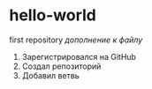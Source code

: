 # hello-world
first repository
*дополнение к файлу*
1. Зарегистрировался на GitHub
2. Создал репозиторий
3. Добавил ветвь

